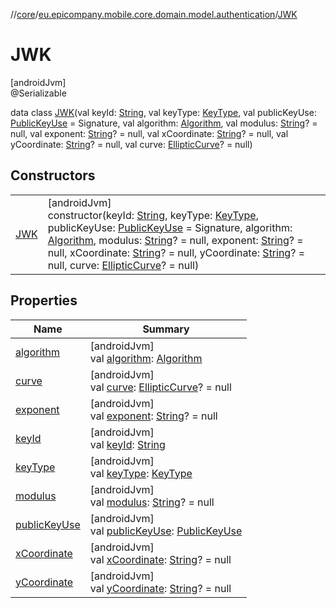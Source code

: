 //[core](../../../index.md)/[eu.epicompany.mobile.core.domain.model.authentication](../index.md)/[JWK](index.md)

# JWK

[androidJvm]\
@Serializable

data class [JWK](index.md)(val keyId: [String](https://kotlinlang.org/api/latest/jvm/stdlib/kotlin/-string/index.html), val keyType: [KeyType](../../eu.epicompany.mobile.core.domain.jose/-key-type/index.md), val publicKeyUse: [PublicKeyUse](../../eu.epicompany.mobile.core.domain.jose/-public-key-use/index.md) = Signature, val algorithm: [Algorithm](../../eu.epicompany.mobile.core.domain.jose/-algorithm/index.md), val modulus: [String](https://kotlinlang.org/api/latest/jvm/stdlib/kotlin/-string/index.html)? = null, val exponent: [String](https://kotlinlang.org/api/latest/jvm/stdlib/kotlin/-string/index.html)? = null, val xCoordinate: [String](https://kotlinlang.org/api/latest/jvm/stdlib/kotlin/-string/index.html)? = null, val yCoordinate: [String](https://kotlinlang.org/api/latest/jvm/stdlib/kotlin/-string/index.html)? = null, val curve: [EllipticCurve](../../eu.epicompany.mobile.core.domain.jose/-elliptic-curve/index.md)? = null)

## Constructors

| | |
|---|---|
| [JWK](-j-w-k.md) | [androidJvm]<br>constructor(keyId: [String](https://kotlinlang.org/api/latest/jvm/stdlib/kotlin/-string/index.html), keyType: [KeyType](../../eu.epicompany.mobile.core.domain.jose/-key-type/index.md), publicKeyUse: [PublicKeyUse](../../eu.epicompany.mobile.core.domain.jose/-public-key-use/index.md) = Signature, algorithm: [Algorithm](../../eu.epicompany.mobile.core.domain.jose/-algorithm/index.md), modulus: [String](https://kotlinlang.org/api/latest/jvm/stdlib/kotlin/-string/index.html)? = null, exponent: [String](https://kotlinlang.org/api/latest/jvm/stdlib/kotlin/-string/index.html)? = null, xCoordinate: [String](https://kotlinlang.org/api/latest/jvm/stdlib/kotlin/-string/index.html)? = null, yCoordinate: [String](https://kotlinlang.org/api/latest/jvm/stdlib/kotlin/-string/index.html)? = null, curve: [EllipticCurve](../../eu.epicompany.mobile.core.domain.jose/-elliptic-curve/index.md)? = null) |

## Properties

| Name | Summary |
|---|---|
| [algorithm](algorithm.md) | [androidJvm]<br>val [algorithm](algorithm.md): [Algorithm](../../eu.epicompany.mobile.core.domain.jose/-algorithm/index.md) |
| [curve](curve.md) | [androidJvm]<br>val [curve](curve.md): [EllipticCurve](../../eu.epicompany.mobile.core.domain.jose/-elliptic-curve/index.md)? = null |
| [exponent](exponent.md) | [androidJvm]<br>val [exponent](exponent.md): [String](https://kotlinlang.org/api/latest/jvm/stdlib/kotlin/-string/index.html)? = null |
| [keyId](key-id.md) | [androidJvm]<br>val [keyId](key-id.md): [String](https://kotlinlang.org/api/latest/jvm/stdlib/kotlin/-string/index.html) |
| [keyType](key-type.md) | [androidJvm]<br>val [keyType](key-type.md): [KeyType](../../eu.epicompany.mobile.core.domain.jose/-key-type/index.md) |
| [modulus](modulus.md) | [androidJvm]<br>val [modulus](modulus.md): [String](https://kotlinlang.org/api/latest/jvm/stdlib/kotlin/-string/index.html)? = null |
| [publicKeyUse](public-key-use.md) | [androidJvm]<br>val [publicKeyUse](public-key-use.md): [PublicKeyUse](../../eu.epicompany.mobile.core.domain.jose/-public-key-use/index.md) |
| [xCoordinate](x-coordinate.md) | [androidJvm]<br>val [xCoordinate](x-coordinate.md): [String](https://kotlinlang.org/api/latest/jvm/stdlib/kotlin/-string/index.html)? = null |
| [yCoordinate](y-coordinate.md) | [androidJvm]<br>val [yCoordinate](y-coordinate.md): [String](https://kotlinlang.org/api/latest/jvm/stdlib/kotlin/-string/index.html)? = null |

